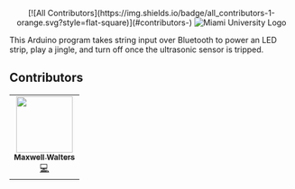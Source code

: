 <p align="center">
<!-- ALL-CONTRIBUTORS-BADGE:START - Do not remove or modify this section -->
[![All Contributors](https://img.shields.io/badge/all_contributors-1-orange.svg?style=flat-square)](#contributors-)
<!-- ALL-CONTRIBUTORS-BADGE:END -->
  <img src="https://www.miamioh.edu/ucm/_files/ucm/policies/identity-standards/identity/wordmark9.png" alt="Miami University Logo" />
</p>

This Arduino program takes string input over Bluetooth to power an LED strip, play a jingle, and turn off once the ultrasonic sensor is tripped.

<div style="text-align:center"> </div>

## Contributors

<!-- ALL-CONTRIBUTORS-LIST:START - Do not remove or modify this section -->
<!-- prettier-ignore-start -->
<!-- markdownlint-disable -->
<table>
  <tr>
    <td align="center"><a href="http://krishnaoxford.com"><img src="https://avatars2.githubusercontent.com/u/25324555?v=4" width="100px;" alt=""/><br /><sub><b>Maxwell Walters</b></sub></a><br /><a href="https://github.com/ldi20-design3/light-up-module/commits?author=warpaltarpers" title="Code">💻</a></td>
  </tr>
</table>

<!-- markdownlint-enable -->
<!-- prettier-ignore-end -->
<!-- ALL-CONTRIBUTORS-LIST:END -->